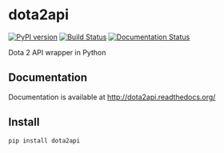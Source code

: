 dota2api
========
[![PyPI version](https://badge.fury.io/py/dota2api.svg)](http://badge.fury.io/py/dota2api)
[![Build Status](https://travis-ci.org/joshuaduffy/dota2api.svg)](https://travis-ci.org/joshuaduffy/dota2api)
[![Documentation Status](https://readthedocs.org/projects/dota2api/badge/?version=latest)](https://readthedocs.org/projects/dota2api/?badge=latest)

Dota 2 API wrapper in Python

Documentation
-------------
Documentation is available at http://dota2api.readthedocs.org/

Install
-------
    pip install dota2api
